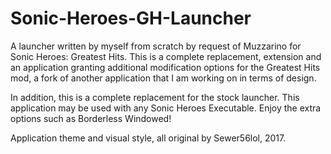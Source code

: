 # Sonic-Heroes-GH-Launcher
A launcher written by myself from scratch by request of Muzzarino for Sonic Heroes: Greatest Hits. 
This is a complete replacement, extension and an application granting additional modification options for the Greatest Hits mod, 
a fork of another application that I am working on in terms of design. 

In addition, this is a complete replacement for the stock launcher. 
This application may be used with any Sonic Heroes Executable. 
Enjoy the extra options such as Borderless Windowed! 

Application theme and visual style, all original by Sewer56lol, 2017.
